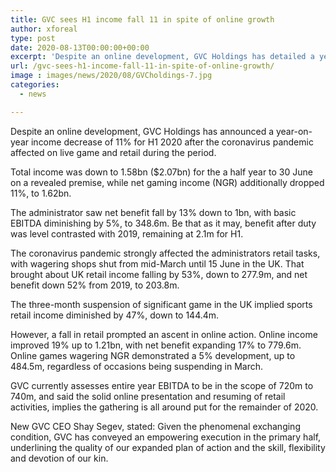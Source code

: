 ```yaml
---
title: GVC sees H1 income fall 11 in spite of online growth
author: xforeal 
type: post
date: 2020-08-13T00:00:00+00:00
excerpt: 'Despite an online development, GVC Holdings has detailed a year-on-year income decay of 11&amp;percnt; for H1 2020 after the coronavirus pandemic affected on live game and retail during the period '
url: /gvc-sees-h1-income-fall-11-in-spite-of-online-growth/
image : images/news/2020/08/GVCholdings-7.jpg
categories:
  - news

---
```

Despite an online development, GVC Holdings has announced a year-on-year income decrease of 11&percnt; for H1 2020 after the coronavirus pandemic affected on live game and retail during the period. 

Total income was down to 1.58bn ($2.07bn) for the a half year to 30 June on a revealed premise, while net gaming income (NGR) additionally dropped 11&percnt;, to 1.62bn. 

The administrator saw net benefit fall by 13&percnt; down to 1bn, with basic EBITDA diminishing by 5&percnt;, to 348.6m. Be that as it may, benefit after duty was level contrasted with 2019, remaining at 2.1m for H1. 

The coronavirus pandemic strongly affected the administrators retail tasks, with wagering shops shut from mid-March until 15 June in the UK. That brought about UK retail income falling by 53&percnt;, down to 277.9m, and net benefit down 52&percnt; from 2019, to 203.8m. 

The three-month suspension of significant game in the UK implied sports retail income diminished by 47&percnt;, down to 144.4m. 

However, a fall in retail prompted an ascent in online action. Online income improved 19&percnt; up to 1.21bn, with net benefit expanding 17&percnt; to 779.6m. Online games wagering NGR demonstrated a 5&percnt; development, up to 484.5m, regardless of occasions being suspending in March. 

GVC currently assesses entire year EBITDA to be in the scope of 720m to 740m, and said the solid online presentation and resuming of retail activities, implies the gathering is all around put for the remainder of 2020. 

New GVC CEO Shay Segev, stated: Given the phenomenal exchanging condition, GVC has conveyed an empowering execution in the primary half, underlining the quality of our expanded plan of action and the skill, flexibility and devotion of our kin.